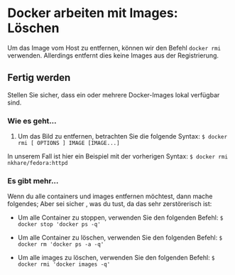 # Docker arbeiten mit Images: Löschen

Um das Image vom Host zu entfernen, können wir den Befehl `docker rmi` verwenden. Allerdings entfernt dies keine Images aus der Registrierung.

## Fertig werden

Stellen Sie sicher, dass ein oder mehrere Docker-Images lokal verfügbar sind.

### Wie es geht…

1. Um das Bild zu entfernen, betrachten Sie die folgende Syntax:
`$ docker rmi [ OPTIONS ] IMAGE [IMAGE...]`

In unserem Fall ist hier ein Beispiel mit der vorherigen Syntax:
`$ docker rmi nkhare/fedora:httpd`

### Es gibt mehr…

Wenn du alle containers und images entfernen möchtest, dann mache folgendes; Aber sei sicher , was du tust, da das sehr zerstörerisch ist:

* Um alle Container zu stoppen, verwenden Sie den folgenden Befehl:
`$ docker stop 'docker ps -q'`

* Um alle Container zu löschen, verwenden Sie den folgenden Befehl:
`$ docker rm 'docker ps -a -q'`

* Um alle images zu löschen, verwenden Sie den folgenden Befehl:
`$ docker rmi 'docker images -q'`

